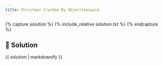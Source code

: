 ```yaml
---
title: Christmas Crackme By Objectivesquid
---
```


{% capture solution %}
{% include_relative solution.txt %}
{% endcapture %}

## 📝 Solution

{{ solution | markdownify }}
